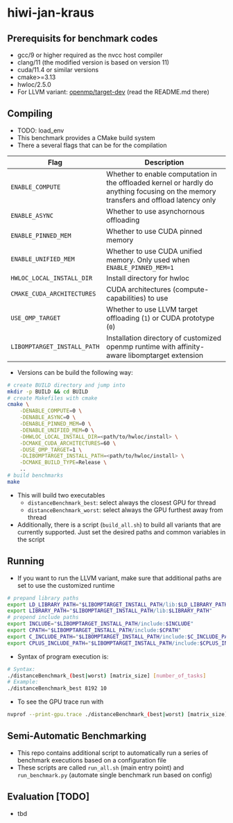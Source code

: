 # hiwi-jan-kraus

## Prerequisits for benchmark codes

- gcc/9 or higher required as the nvcc host compiler
- clang/11 (the modified version is based on version 11)
- cuda/11.4 or similar versions
- cmake>=3.13
- hwloc/2.5.0
- For LLVM variant: [openmp/target-dev](https://github.com/jkravs/llvm-project/tree/target-dev/openmp) (read the README.md there)

## Compiling
* TODO: load_env
* This benchmark provides a CMake build system
* There a several flags that can be for the compilation

| Flag | Description |
|---|---|
| `ENABLE_COMPUTE` | Whether to enable computation in the offloaded kernel or hardly do anything focusing on the memory transfers and offload latency only |
| `ENABLE_ASYNC` | Whether to use asynchornous offloading |
| `ENABLE_PINNED_MEM` | Whether to use CUDA pinned memory |
| `ENABLE_UNIFIED_MEM` | Whether to use CUDA unified memory. Only used when `ENABLE_PINNED_MEM=1` |
| `HWLOC_LOCAL_INSTALL_DIR` | Install directory for hwloc |
| `CMAKE_CUDA_ARCHITECTURES` | CUDA architectures (compute-capabilities) to use |
| `USE_OMP_TARGET` | Whether to use LLVM target offloading (`1`) or CUDA prototype (`0`) |
| `LIBOMPTARGET_INSTALL_PATH` | Installation directory of customized openmp runtime with affinity-aware libomptarget extension |

* Versions can be build the following way:
```bash
# create BUILD directory and jump into
mkdir -p BUILD && cd BUILD
# create Makefiles with cmake
cmake \
    -DENABLE_COMPUTE=0 \
    -DENABLE_ASYNC=0 \
    -DENABLE_PINNED_MEM=0 \
    -DENABLE_UNIFIED_MEM=0 \
    -DHWLOC_LOCAL_INSTALL_DIR=<path/to/hwloc/install> \
    -DCMAKE_CUDA_ARCHITECTURES=60 \
    -DUSE_OMP_TARGET=1 \
    -DLIBOMPTARGET_INSTALL_PATH=<path/to/hwloc/install> \
    -DCMAKE_BUILD_TYPE=Release \
    ..
# build benchmarks
make
```
* This will build two executables
  * `distanceBenchmark_best`: select always the closest GPU for thread
  * `distanceBenchmark_worst`: select always the GPU furthest away from thread
* Additionally, there is a script (`build_all.sh`) to build all variants that are currently supported. Just set the desired paths and common variables in the script

## Running
* If you want to run the LLVM variant, make sure that additional paths are set to use the customized runtime
```bash
# prepand library paths
export LD_LIBRARY_PATH="$LIBOMPTARGET_INSTALL_PATH/lib:$LD_LIBRARY_PATH"
export LIBRARY_PATH="$LIBOMPTARGET_INSTALL_PATH/lib:$LIBRARY_PATH"
# prepend include paths
export INCLUDE="$LIBOMPTARGET_INSTALL_PATH/include:$INCLUDE"
export CPATH="$LIBOMPTARGET_INSTALL_PATH/include:$CPATH"
export C_INCLUDE_PATH="$LIBOMPTARGET_INSTALL_PATH/include:$C_INCLUDE_PATH"
export CPLUS_INCLUDE_PATH="$LIBOMPTARGET_INSTALL_PATH/include:$CPLUS_INCLUDE_PATH"
```
* Syntax of program execution is:
```bash
# Syntax:
./distanceBenchmark_(best|worst) [matrix_size] [number_of_tasks]
# Example:
./distanceBenchmark_best 8192 10
```
* To see the GPU trace run with
```bash
nvprof --print-gpu.trace ./distanceBenchmark_(best|worst) [matrix_size] [number_of_tasks]
```

## Semi-Automatic Benchmarking
* This repo contains additional script to automatically run a series of benchmark executions based on a configuration file
* These scripts are called `run_all.sh` (main entry point) and `run_benchmark.py` (automate single benchmark run based on config)

## Evaluation [TODO]
* tbd